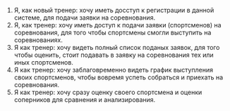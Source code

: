 1. Я, как новый тренер: хочу иметь досступ к регистрации в данной системе, для подачи заявки на соревнования.
2. Я, как тренер: хочу иметь доступ к подачи заявки (спортсменов) на соревнования, для того чтобы спортсмены смогли выступить на соревнованиях.
3. Я как тренер: хочу видеть полный список поданых заявок, для того чтобы оценить, стоит подавать в заявку на соревнования тех или иных спортсменов.
4. Я как тренер: хочу заблаговременно видеть график выступления своих спортсменов, чтобы вовремя успеть собраться и приехать на соревнования.
5. Я как тренер: хочу сразу оценку своего спортсмена и оценки соперников для сравнения и анализирования.
